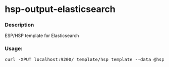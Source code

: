 # hsp-output-elasticsearch
### Description
ESP/HSP template for Elasticsearch 

### Usage:
<pre>
curl -XPUT localhost:9200/_template/hsp_template --data @hsp-es-template.json
</pre>
